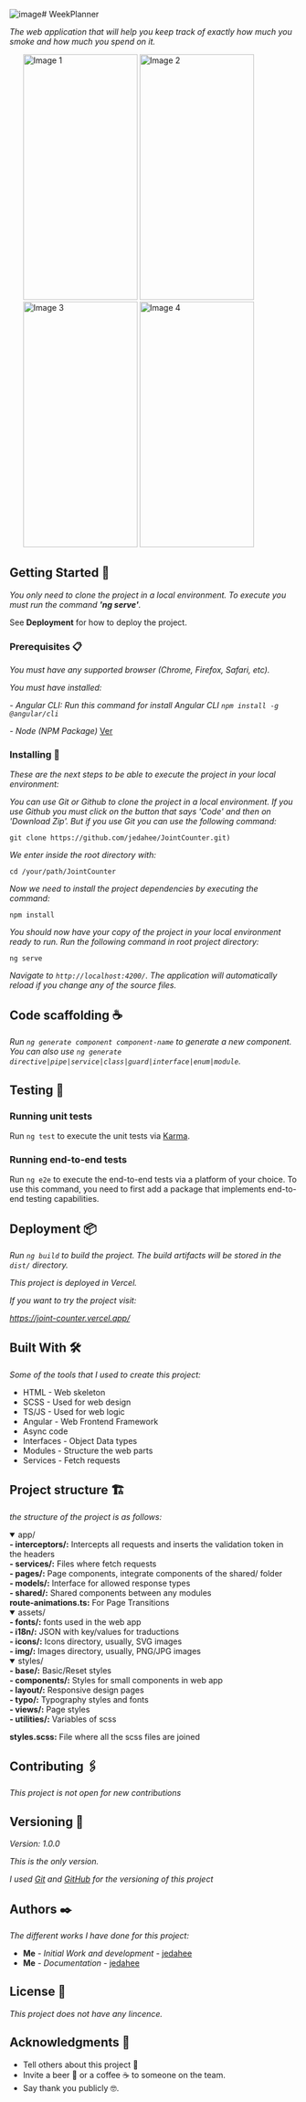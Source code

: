 ![image](https://github.com/jedahee/Week-Planner-Web-App/assets/56111700/3b092434-6264-4355-a8ce-14050539d14c)# WeekPlanner

_The web application that will help you keep track of exactly how much you smoke and how much you spend on it._

<ul>
    <img src="https://github.com/jedahee/Week-Planner-Web-App/assets/56111700/45be7382-28f8-4fec-8c07-3e5c349b8a26" alt="Image 1" width="200px" height="430px">
    <img src="https://github.com/jedahee/Week-Planner-Web-App/assets/56111700/e49fdf92-1f24-4bb9-abff-2bf5ab2c2483" alt="Image 2" width="200px" height="430px">
    <img src="https://github.com/jedahee/Week-Planner-Web-App/assets/56111700/f2c9d213-6d41-46a8-a3ad-1b24a7cff4ed" alt="Image 3" width="200px" height="430px">
    <img src="https://github.com/jedahee/Week-Planner-Web-App/assets/56111700/407d13d4-da34-4077-8b86-0bf661545b89" alt="Image 4" width="200px" height="430px">
</ul>

## Getting Started 🚀

_You only need to clone the project in a local environment. To execute you must run the command **'ng serve'**._

See **Deployment** for how to deploy the project.

### Prerequisites 📋

_You must have any supported browser (Chrome, Firefox, Safari, etc)._

_You must have installed:_

_- Angular CLI: Run this command for install Angular CLI `npm install -g @angular/cli`_

_- Node (NPM Package)_ [Ver](https://nodejs.org/en/download)

### Installing 🔧

_These are the next steps to be able to execute the project in your local environment:_

_You can use Git or Github to clone the project in a local environment. If you use Github you must click on the button that says 'Code' and then on 'Download Zip'. But if you use Git you can use the following command:_

```
git clone https://github.com/jedahee/JointCounter.git)
```

_We enter inside the root directory with:_

```
cd /your/path/JointCounter
```

_Now we need to install the project dependencies by executing the command:_

```
npm install
```

_You should now have your copy of the project in your local environment ready to run. Run the following command in root project directory:_

```
ng serve
```

_Navigate to `http://localhost:4200/`. The application will automatically reload if you change any of the source files._


## Code scaffolding ☕

_Run `ng generate component component-name` to generate a new component. You can also use `ng generate directive|pipe|service|class|guard|interface|enum|module`._

## Testing 🧪

### Running unit tests

Run `ng test` to execute the unit tests via [Karma](https://karma-runner.github.io).

### Running end-to-end tests

Run `ng e2e` to execute the end-to-end tests via a platform of your choice. To use this command, you need to first add a package that implements end-to-end testing capabilities.

## Deployment 📦

_Run `ng build` to build the project. The build artifacts will be stored in the `dist/` directory._

_This project is deployed in Vercel._

_If you want to try the project visit:_

_https://joint-counter.vercel.app/_

## Built With 🛠️

_Some of the tools that I used to create this project:_

* HTML - Web skeleton
* SCSS - Used for web design
* TS/JS - Used for web logic
* Angular - Web Frontend Framework
* Async code
* Interfaces - Object Data types
* Modules - Structure the web parts
* Services - Fetch requests

## Project structure 🏗️

_the structure of the project is as follows:_

<details open>
<summary>app/</summary>
    <strong>- interceptors/:</strong> Intercepts all requests and inserts the validation token in the headers<br>
    <strong>- services/:</strong> Files where fetch requests<br>
    <strong>- pages/:</strong> Page components, integrate components of the shared/ folder<br>
    <strong>- models/:</strong> Interface for allowed response types<br>
    <strong>- shared/:</strong> Shared components between any modules<br>
    <strong>route-animations.ts:</strong> For Page Transitions<br>
</details>


<details open>
<summary>assets/</summary>
    <strong>- fonts/:</strong> fonts used in the web app<br>
    <strong>- i18n/:</strong> JSON with key/values for traductions<br>
    <strong>- icons/:</strong> Icons directory, usually, SVG images<br>
    <strong>- img/:</strong> Images directory, usually, PNG/JPG images<br>
</details>


<details open>
<summary>styles/</summary>
    <strong>- base/:</strong> Basic/Reset styles<br>
    <strong>- components/:</strong> Styles for small components in web app<br>
    <strong>- layout/:</strong> Responsive design pages<br>
    <strong>- typo/:</strong> Typography styles and fonts<br>
    <strong>- views/:</strong> Page styles<br>
    <strong>- utilities/:</strong> Variables of scss<br>
</details>

**styles.scss:** File where all the scss files are joined

## Contributing 🖇️
_This project is not open for new contributions_

## Versioning 📌

_Version: 1.0.0_

_This is the only version._

_I used [Git](https://git-scm.com/) and [GitHub](https://github.com/) for the versioning of this project_

## Authors ✒️

_The different works I have done for this project:_

* **Me** - *Initial Work and development* - [jedahee](https://github.com/jedahee)
* **Me** - *Documentation* - [jedahee](https://github.com/jedahee) 

## License 📄

_This project does not have any lincence._

## Acknowledgments 🎁

* Tell others about this project 📢
* Invite a beer 🍺 or a coffee ☕ to someone on the team. 
* Say thank you publicly 🤓.
